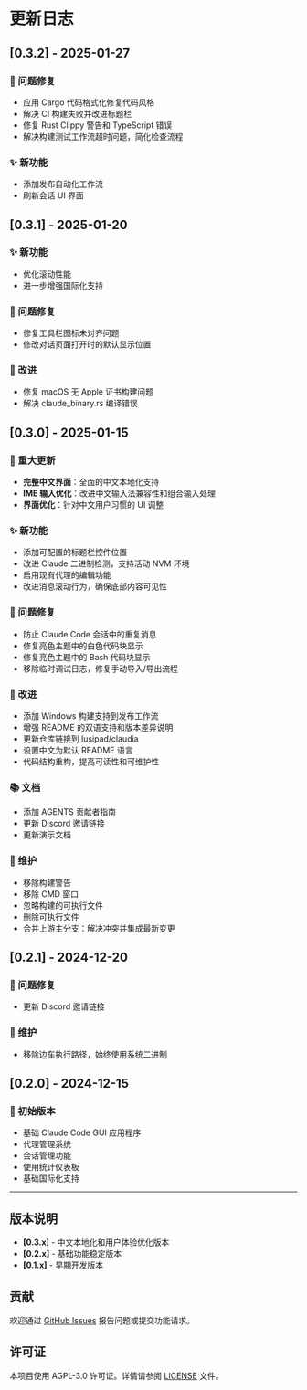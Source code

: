 # 更新日志

## [0.3.2] - 2025-01-27

### 🐛 问题修复
- 应用 Cargo 代码格式化修复代码风格
- 解决 CI 构建失败并改进标题栏
- 修复 Rust Clippy 警告和 TypeScript 错误
- 解决构建测试工作流超时问题，简化检查流程

### ✨ 新功能
- 添加发布自动化工作流
- 刷新会话 UI 界面

## [0.3.1] - 2025-01-20

### ✨ 新功能
- 优化滚动性能
- 进一步增强国际化支持

### 🐛 问题修复
- 修复工具栏图标未对齐问题
- 修改对话页面打开时的默认显示位置

### 🔧 改进
- 修复 macOS 无 Apple 证书构建问题
- 解决 claude_binary.rs 编译错误

## [0.3.0] - 2025-01-15

### 🚀 重大更新
- **完整中文界面**：全面的中文本地化支持
- **IME 输入优化**：改进中文输入法兼容性和组合输入处理
- **界面优化**：针对中文用户习惯的 UI 调整

### ✨ 新功能
- 添加可配置的标题栏控件位置
- 改进 Claude 二进制检测，支持活动 NVM 环境
- 启用现有代理的编辑功能
- 改进消息滚动行为，确保底部内容可见性

### 🐛 问题修复
- 防止 Claude Code 会话中的重复消息
- 修复亮色主题中的白色代码块显示
- 修复亮色主题中的 Bash 代码块显示
- 移除临时调试日志，修复手动导入/导出流程

### 🔧 改进
- 添加 Windows 构建支持到发布工作流
- 增强 README 的双语支持和版本差异说明
- 更新仓库链接到 lusipad/claudia
- 设置中文为默认 README 语言
- 代码结构重构，提高可读性和可维护性

### 📚 文档
- 添加 AGENTS 贡献者指南
- 更新 Discord 邀请链接
- 更新演示文档

### 🧹 维护
- 移除构建警告
- 移除 CMD 窗口
- 忽略构建的可执行文件
- 删除可执行文件
- 合并上游主分支：解决冲突并集成最新变更

## [0.2.1] - 2024-12-20

### 🐛 问题修复
- 更新 Discord 邀请链接

### 🧹 维护
- 移除边车执行路径，始终使用系统二进制

## [0.2.0] - 2024-12-15

### 🚀 初始版本
- 基础 Claude Code GUI 应用程序
- 代理管理系统
- 会话管理功能
- 使用统计仪表板
- 基础国际化支持

---

## 版本说明

- **[0.3.x]** - 中文本地化和用户体验优化版本
- **[0.2.x]** - 基础功能稳定版本
- **[0.1.x]** - 早期开发版本

## 贡献

欢迎通过 [GitHub Issues](https://github.com/lusipad/opcode/issues) 报告问题或提交功能请求。

## 许可证

本项目使用 AGPL-3.0 许可证。详情请参阅 [LICENSE](./LICENSE) 文件。